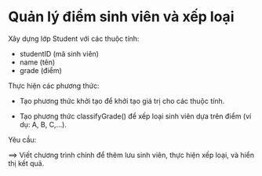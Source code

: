 # Quản lý điểm sinh viên và xếp loại

Xây dựng lớp Student với các thuộc tính:

- studentID (mã sinh viên)
- name (tên)
- grade (điểm)

Thực hiện các phương thức:

- Tạo phương thức khởi tạo để khởi tạo giá trị cho các thuộc tính.

- Tạo phương thức classifyGrade() để xếp loại sinh viên dựa trên điểm (ví dụ: A, B, C,...).

Yêu cầu:

==> Viết chương trình chính để thêm lưu sinh viên, thực hiện xếp loại, và hiển thị kết quả.